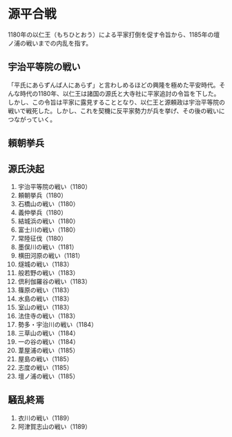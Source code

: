 # 源平合戦
1180年の以仁王（もちひとおう）による平家打倒を促す令旨から、1185年の壇ノ浦の戦いまでの内乱を指す。

## 宇治平等院の戦い
「平氏にあらずんば人にあらず」と言わしめるほどの興隆を極めた平安時代。そんな時代の1180年、以仁王は諸国の源氏と大寺社に平家追討の令旨を下した。しかし、この令旨は平家に露見することとなり、以仁王と源頼政は宇治平等院の戦いで戦死した。しかし、これを契機に反平家勢力が兵を挙げ、その後の戦いにつながっていく。

## 頼朝挙兵



## 源氏決起
1. 宇治平等院の戦い（1180）
2. 頼朝挙兵（1180）
3. 石橋山の戦い（1180）
4. 義仲挙兵（1180）
5. 結城浜の戦い（1180）
6. 富士川の戦い（1180）
7. 常陸征伐（1180）
8. 墨俣川の戦い（1181）
9. 横田河原の戦い（1181）
10. 燧城の戦い（1183）
11. 般若野の戦い（1183）
12. 倶利伽羅谷の戦い（1183）
13. 篠原の戦い（1183）
14. 水島の戦い（1183）
15. 室山の戦い（1183）
16. 法住寺の戦い（1183）
17. 勢多・宇治川の戦い（1184）
18. 三草山の戦い（1184）
19. 一の谷の戦い（1184）
20. 葦屋浦の戦い（1185）
21. 屋島の戦い（1185）
22. 志度の戦い（1185）
23. 壇ノ浦の戦い（1185）

## 騒乱終焉
1. 衣川の戦い（1189）
2. 阿津賀志山の戦い（1189）


